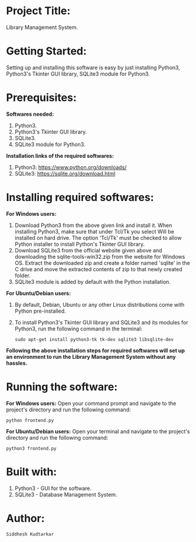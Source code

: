 # Project Title: 

Library Management System.

# Getting Started: 

Setting up and installing this software is easy by just installing Python3, Python3's Tkinter GUI library, SQLite3 module for Python3.

# Prerequisites:

**Softwares needed:**
1.	Python3.
2.	Python3's Tkinter GUI library.
3.	SQLite3.
4.	SQLite3 module for Python3.

**Installation links of the required softwares:**
1.	Python3: <https://www.python.org/downloads/>
2.	SQLite3: <https://sqlite.org/download.html>

# Installing required softwares:

**For Windows users:**
1.	Download Python3 from the above given link and install it. When installing Python3, make sure that under Tcl/Tk you select Will be installed on hard drive. The option 'Tcl/Tk' must be checked to allow Python installer to install Python's Tkinter GUI library.
2.	Download SQLite3 from the official website given above and downloading the sqlite-tools-win32.zip from the website for Windows OS. Extract the downloaded zip and create a folder named 'sqlite' in the C drive and move the extracted contents of zip to that newly created folder.
3.	SQLite3 module is added by default with the Python installation.

**For Ubuntu/Debian users:**
1.	By default, Debian, Ubuntu or any other Linux distributions come with Python pre-installed.
2.	To install Python3's Tkinter GUI library and SQLite3 and its modules for Python3, run the following command in the terminal:

        sudo apt-get install python3-tk tk-dev sqlite3 libsqlite-dev

**Following the above installation steps for required softwares will set up an environment to run the Library Management System without any hassles.**

# Running the software:

**For Windows users:**
Open your command prompt and navigate to the project's directory and run the following command:

    python frontend.py

**For Ubuntu/Debian users:**
Open your terminal and navigate to the project's directory and run the following command:
    
    python3 frontend.py

# Built with:
1.    Python3 - GUI for the software.
2.    SQLite3 - Database Management System.

# Author:

    Siddhesh Kudtarkar
